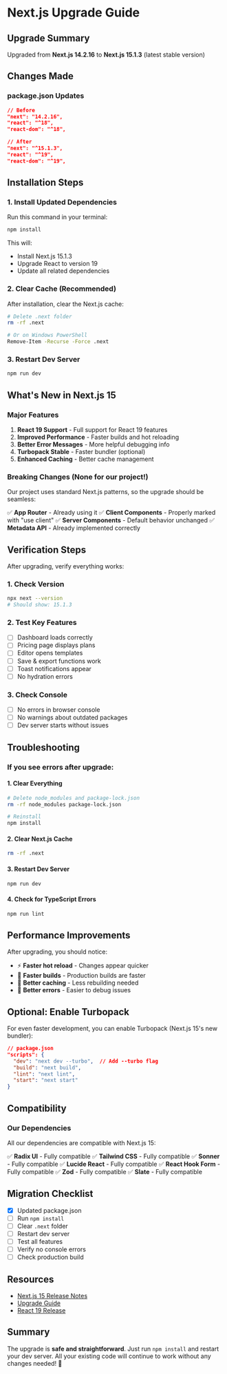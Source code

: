 # Next.js Upgrade Guide

## Upgrade Summary

Upgraded from **Next.js 14.2.16** to **Next.js 15.1.3** (latest stable version)

## Changes Made

### package.json Updates

```json
// Before
"next": "14.2.16",
"react": "^18",
"react-dom": "^18",

// After
"next": "^15.1.3",
"react": "^19",
"react-dom": "^19",
```

## Installation Steps

### 1. Install Updated Dependencies

Run this command in your terminal:

```bash
npm install
```

This will:
- Install Next.js 15.1.3
- Upgrade React to version 19
- Update all related dependencies

### 2. Clear Cache (Recommended)

After installation, clear the Next.js cache:

```bash
# Delete .next folder
rm -rf .next

# Or on Windows PowerShell
Remove-Item -Recurse -Force .next
```

### 3. Restart Dev Server

```bash
npm run dev
```

## What's New in Next.js 15

### Major Features

1. **React 19 Support** - Full support for React 19 features
2. **Improved Performance** - Faster builds and hot reloading
3. **Better Error Messages** - More helpful debugging info
4. **Turbopack Stable** - Faster bundler (optional)
5. **Enhanced Caching** - Better cache management

### Breaking Changes (None for our project!)

Our project uses standard Next.js patterns, so the upgrade should be seamless:

✅ **App Router** - Already using it
✅ **Client Components** - Properly marked with "use client"
✅ **Server Components** - Default behavior unchanged
✅ **Metadata API** - Already implemented correctly

## Verification Steps

After upgrading, verify everything works:

### 1. Check Version
```bash
npx next --version
# Should show: 15.1.3
```

### 2. Test Key Features
- [ ] Dashboard loads correctly
- [ ] Pricing page displays plans
- [ ] Editor opens templates
- [ ] Save & export functions work
- [ ] Toast notifications appear
- [ ] No hydration errors

### 3. Check Console
- [ ] No errors in browser console
- [ ] No warnings about outdated packages
- [ ] Dev server starts without issues

## Troubleshooting

### If you see errors after upgrade:

#### 1. Clear Everything
```bash
# Delete node_modules and package-lock.json
rm -rf node_modules package-lock.json

# Reinstall
npm install
```

#### 2. Clear Next.js Cache
```bash
rm -rf .next
```

#### 3. Restart Dev Server
```bash
npm run dev
```

#### 4. Check for TypeScript Errors
```bash
npm run lint
```

## Performance Improvements

After upgrading, you should notice:

- ⚡ **Faster hot reload** - Changes appear quicker
- 🚀 **Faster builds** - Production builds are faster
- 💾 **Better caching** - Less rebuilding needed
- 🐛 **Better errors** - Easier to debug issues

## Optional: Enable Turbopack

For even faster development, you can enable Turbopack (Next.js 15's new bundler):

```json
// package.json
"scripts": {
  "dev": "next dev --turbo",  // Add --turbo flag
  "build": "next build",
  "lint": "next lint",
  "start": "next start"
}
```

## Compatibility

### Our Dependencies
All our dependencies are compatible with Next.js 15:

✅ **Radix UI** - Fully compatible
✅ **Tailwind CSS** - Fully compatible
✅ **Sonner** - Fully compatible
✅ **Lucide React** - Fully compatible
✅ **React Hook Form** - Fully compatible
✅ **Zod** - Fully compatible
✅ **Slate** - Fully compatible

## Migration Checklist

- [x] Updated package.json
- [ ] Run `npm install`
- [ ] Clear `.next` folder
- [ ] Restart dev server
- [ ] Test all features
- [ ] Verify no console errors
- [ ] Check production build

## Resources

- [Next.js 15 Release Notes](https://nextjs.org/blog/next-15)
- [Upgrade Guide](https://nextjs.org/docs/app/building-your-application/upgrading)
- [React 19 Release](https://react.dev/blog/2024/12/05/react-19)

## Summary

The upgrade is **safe and straightforward**. Just run `npm install` and restart your dev server. All your existing code will continue to work without any changes needed! 🎉

